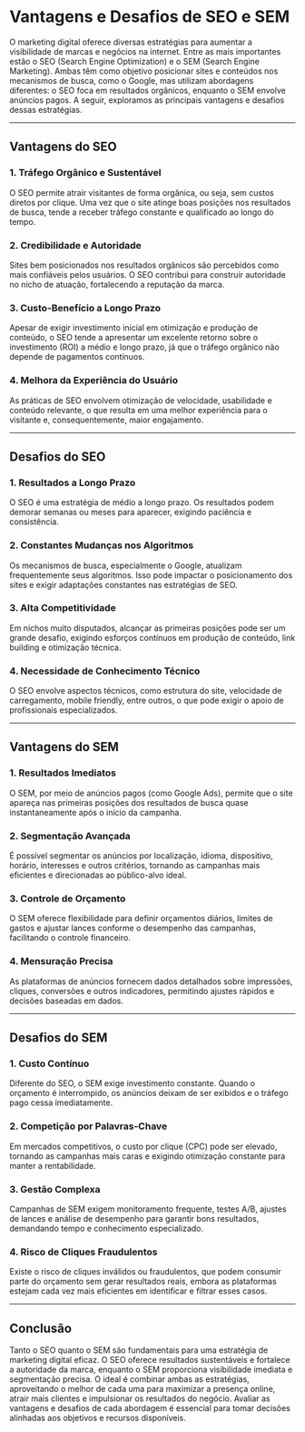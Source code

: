 # Vantagens e Desafios de SEO e SEM

O marketing digital oferece diversas estratégias para aumentar a visibilidade de marcas e negócios na internet. Entre as mais importantes estão o SEO (Search Engine Optimization) e o SEM (Search Engine Marketing). Ambas têm como objetivo posicionar sites e conteúdos nos mecanismos de busca, como o Google, mas utilizam abordagens diferentes: o SEO foca em resultados orgânicos, enquanto o SEM envolve anúncios pagos. A seguir, exploramos as principais vantagens e desafios dessas estratégias.

---

## Vantagens do SEO

### 1. **Tráfego Orgânico e Sustentável**
O SEO permite atrair visitantes de forma orgânica, ou seja, sem custos diretos por clique. Uma vez que o site atinge boas posições nos resultados de busca, tende a receber tráfego constante e qualificado ao longo do tempo.

### 2. **Credibilidade e Autoridade**
Sites bem posicionados nos resultados orgânicos são percebidos como mais confiáveis pelos usuários. O SEO contribui para construir autoridade no nicho de atuação, fortalecendo a reputação da marca.

### 3. **Custo-Benefício a Longo Prazo**
Apesar de exigir investimento inicial em otimização e produção de conteúdo, o SEO tende a apresentar um excelente retorno sobre o investimento (ROI) a médio e longo prazo, já que o tráfego orgânico não depende de pagamentos contínuos.

### 4. **Melhora da Experiência do Usuário**
As práticas de SEO envolvem otimização de velocidade, usabilidade e conteúdo relevante, o que resulta em uma melhor experiência para o visitante e, consequentemente, maior engajamento.

---

## Desafios do SEO

### 1. **Resultados a Longo Prazo**
O SEO é uma estratégia de médio a longo prazo. Os resultados podem demorar semanas ou meses para aparecer, exigindo paciência e consistência.

### 2. **Constantes Mudanças nos Algoritmos**
Os mecanismos de busca, especialmente o Google, atualizam frequentemente seus algoritmos. Isso pode impactar o posicionamento dos sites e exigir adaptações constantes nas estratégias de SEO.

### 3. **Alta Competitividade**
Em nichos muito disputados, alcançar as primeiras posições pode ser um grande desafio, exigindo esforços contínuos em produção de conteúdo, link building e otimização técnica.

### 4. **Necessidade de Conhecimento Técnico**
O SEO envolve aspectos técnicos, como estrutura do site, velocidade de carregamento, mobile friendly, entre outros, o que pode exigir o apoio de profissionais especializados.

---

## Vantagens do SEM

### 1. **Resultados Imediatos**
O SEM, por meio de anúncios pagos (como Google Ads), permite que o site apareça nas primeiras posições dos resultados de busca quase instantaneamente após o início da campanha.

### 2. **Segmentação Avançada**
É possível segmentar os anúncios por localização, idioma, dispositivo, horário, interesses e outros critérios, tornando as campanhas mais eficientes e direcionadas ao público-alvo ideal.

### 3. **Controle de Orçamento**
O SEM oferece flexibilidade para definir orçamentos diários, limites de gastos e ajustar lances conforme o desempenho das campanhas, facilitando o controle financeiro.

### 4. **Mensuração Precisa**
As plataformas de anúncios fornecem dados detalhados sobre impressões, cliques, conversões e outros indicadores, permitindo ajustes rápidos e decisões baseadas em dados.

---

## Desafios do SEM

### 1. **Custo Contínuo**
Diferente do SEO, o SEM exige investimento constante. Quando o orçamento é interrompido, os anúncios deixam de ser exibidos e o tráfego pago cessa imediatamente.

### 2. **Competição por Palavras-Chave**
Em mercados competitivos, o custo por clique (CPC) pode ser elevado, tornando as campanhas mais caras e exigindo otimização constante para manter a rentabilidade.

### 3. **Gestão Complexa**
Campanhas de SEM exigem monitoramento frequente, testes A/B, ajustes de lances e análise de desempenho para garantir bons resultados, demandando tempo e conhecimento especializado.

### 4. **Risco de Cliques Fraudulentos**
Existe o risco de cliques inválidos ou fraudulentos, que podem consumir parte do orçamento sem gerar resultados reais, embora as plataformas estejam cada vez mais eficientes em identificar e filtrar esses casos.

---

## Conclusão

Tanto o SEO quanto o SEM são fundamentais para uma estratégia de marketing digital eficaz. O SEO oferece resultados sustentáveis e fortalece a autoridade da marca, enquanto o SEM proporciona visibilidade imediata e segmentação precisa. O ideal é combinar ambas as estratégias, aproveitando o melhor de cada uma para maximizar a presença online, atrair mais clientes e impulsionar os resultados do negócio. Avaliar as vantagens e desafios de cada abordagem é essencial para tomar decisões alinhadas aos objetivos e recursos disponíveis.
